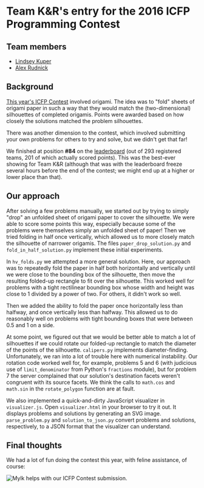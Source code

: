 # Team K&R's entry for the 2016 ICFP Programming Contest

## Team members

  * [Lindsey Kuper](http://composition.al)
  * [Alex Rudnick](http://alexr.cc)

## Background

[This year's ICFP Contest](http://icfpc2016.blogspot.jp/2016/08/task-description.html)
involved origami.  The idea was to "fold" sheets of origami paper in
such a way that they would match the (two-dimensional) silhouettes of
completed origamis.  Points were awarded based on how closely the
solutions matched the problem silhouettes.

There was another dimension to the contest, which involved submitting
your own problems for others to try and solve, but we didn't get that
far!

We finished at position **#84** on the
[leaderboard](http://2016sv.icfpcontest.org/leaderboard) (out of 293
registered teams, 201 of which actually scored points).  This was the
best-ever showing for Team K&R (although that was with the leaderboard
freeze several hours before the end of the contest; we might end up at
a higher or lower place than that).

## Our approach

After solving a few problems manually, we started out by trying to
simply "drop" an unfolded sheet of origami paper to cover the
silhouette.  We were able to score some points this way, especially
because some of the problems were themselves simply an unfolded sheet
of paper!  Then we tried folding in half once vertically, which
allowed us to more closely match the silhouette of narrower origamis.
The files `paper_drop_solution.py` and `fold_in_half_solution.py`
implement these initial experiments.

In `hv_folds.py` we attempted a more general solution.  Here, our
approach was to repeatedly fold the paper in half both horizontally
and vertically until we were close to the bounding box of the
silhouette, then move the resulting folded-up rectangle to fit over
the silhouette.  This worked well for problems with a tight
rectilinear bounding box whose width and height was close to 1 divided
by a power of two.  For others, it didn't work so well.

Then we added the ability to fold the paper once horizontally less
than halfway, and once vertically less than halfway.  This allowed us
to do reasonably well on problems with tight bounding boxes that were
between 0.5 and 1 on a side.

At some point, we figured out that we would be better able to match a
lot of silhouettes if we could rotate our folded-up rectangle to match
the diameter of the points of the silhouette.  `calipers.py`
implements diameter-finding.  Unfortunately, we ran into a lot of
trouble here with numerical instability.  Our rotation code worked
well for, for example, problems 5 and 6 (with judicious use of
`limit_denominator` from Python's `fractions` module), but for problem
7 the server complained that our solution's destination facets weren't
congruent with its source facets.  We think the calls to `math.cos`
and `math.sin` in the `rotate_polygon` function are at fault.

We also implemented a quick-and-dirty JavaScript visualizer in
`visualizer.js`.  Open `visualizer.html` in your browser to try it
out.  It displays problems and solutions by generating an SVG image.
`parse_problem.py` and `solution_to_json.py` convert problems and
solutions, respectively, to a JSON format that the visualizer can
understand.

## Final thoughts

We had a lot of fun doing the contest this year, with feline
assistance, of course:

![Mylk helps with our ICFP Contest submission.](https://pbs.twimg.com/media/CpJhBHUUAAAD_lV.jpg)






